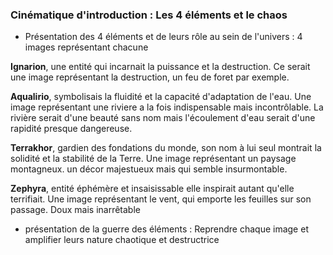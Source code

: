 ### Cinématique d'introduction : Les 4 éléments et le chaos

- Présentation des 4 éléments et de leurs rôle au sein de l'univers : 4 images représentant chacune 

 **Ignarion**, une entité qui incarnait la puissance et la destruction. Ce serait une image représentant la destruction, un feu de foret par exemple.

 **Aqualirio**, symbolisais la fluidité et la capacité d'adaptation de l'eau. Une image représentant une riviere a la fois indispensable mais incontrôlable. La rivière serait d'une beauté sans nom mais l'écoulement d'eau serait d'une rapidité presque dangereuse.

 **Terrakhor**, gardien des fondations du monde, son nom à lui seul montrait la solidité et la stabilité de la Terre. Une image représentant un paysage montagneux. un décor majestueux mais qui semble insurmontable.

 **Zephyra**, entité éphémère et insaisissable elle inspirait autant qu'elle terrifiait.  Une image représentant le vent, qui emporte les feuilles sur son passage. Doux mais inarrêtable 


- présentation de la guerre des éléments : Reprendre chaque image et amplifier leurs nature chaotique et destructrice